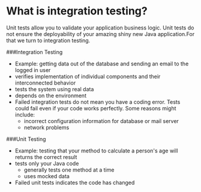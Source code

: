 # What is integration testing?

Unit tests allow you to validate your application business logic. Unit tests do not ensure the deployability of your amazing shiny new Java application.For that we turn to integration testing.

###Integration Testing
* Example: getting data out of the database and sending an email to the logged in user
* verifies implementation of individual components and their interconnected behavior
* tests the system using real data
* depends on the environment
* Failed integration tests do not mean you have a coding error. Tests could fail even if your code works perfectly. Some reasons might include:
    * incorrect configuration information for database or mail server
    * network problems

###Unit Testing
* Example: testing that your method to calculate a person's age will returns the correct result
* tests only your Java code
    * generally tests one method at a time
    * uses mocked data
* Failed unit tests indicates the code has changed
 